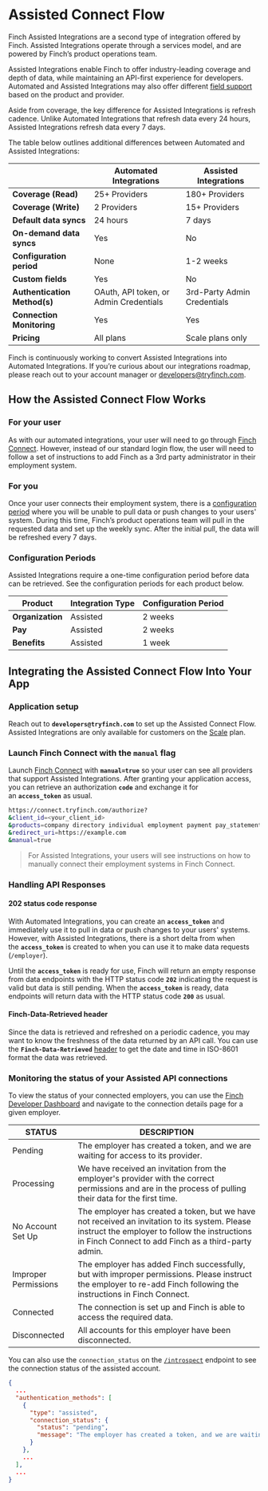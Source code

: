 # Assisted Connect Flow

Finch Assisted Integrations are a second type of integration offered by Finch. Assisted Integrations operate through a services model, and are powered by Finch’s product operations team. 

Assisted Integrations enable Finch to offer industry-leading coverage and depth of data, while maintaining an API-first experience for developers. Automated and Assisted Integrations may also offer different [field support](../Development-Guides/Field-Support/Compatibility.md) based on the product and provider. 

Aside from coverage, the key difference for Assisted Integrations is refresh cadence. Unlike Automated Integrations that refresh data every 24 hours, Assisted Integrations refresh data every 7 days.

The table below outlines additional differences between Automated and Assisted Integrations:

|  | **Automated Integrations** | **Assisted Integrations** |
| --- | --- | --- |
| **Coverage (Read)** | 25+ Providers | 180+ Providers |
| **Coverage (Write)** | 2 Providers | 15+ Providers |
| **Default data syncs** | 24 hours | 7 days |
| **On-demand data syncs** | Yes | No |
| **Configuration period** | None | 1-2 weeks |
| **Custom fields** | Yes | No |
| **Authentication Method(s)** | OAuth, API token, or Admin Credentials | 3rd-Party Admin Credentials |
| **Connection Monitoring** | Yes | Yes |
| **Pricing** | All plans | Scale plans only |

Finch is continuously working to convert Assisted Integrations into Automated Integrations. If you’re curious about our integrations roadmap, please reach out to your account manager or developers@tryfinch.com. 

## How the Assisted Connect Flow Works

### For your user

As with our automated integrations, your user will need to go through [Finch Connect](../Integrating-with-Finch/Integrate-Finch-Connect/Overview.md). However, instead of our standard login flow, the user will need to follow a set of instructions to add Finch as a 3rd party administrator in their employment system.

### For you

Once your user connects their employment system, there is a [configuration period](#configuration-periods) where you  will be unable to pull data or push changes to your users' system. During this time, Finch’s product operations team will pull in the requested data and set up the weekly sync. After the initial pull, the data will be refreshed every 7 days.

### Configuration Periods

Assisted Integrations require a one-time configuration period before data can be retrieved. See the configuration periods for each product below.

| Product | Integration Type | Configuration Period |
| --- | --- | --- |
| **Organization** | Assisted | 2 weeks |
| **Pay** | Assisted | 2 weeks |
| **Benefits** | Assisted | 1 week |

## Integrating the Assisted Connect Flow Into Your App

### Application setup

Reach out to **`developers@tryfinch.com`** to set up the Assisted Connect Flow. Assisted Integrations are only available for customers on the [Scale](https://www.tryfinch.com/pricing) plan.

### **Launch Finch Connect with the `manual` flag**

Launch [Finch Connect](../Integrating-with-Finch/Integrate-Finch-Connect/Overview.md) with **`manual=true`** so your user can see all providers that support Assisted Integrations. After granting your application access, you can retrieve an authorization **`code`** and exchange it for an **`access_token`** as usual.

```bash
https://connect.tryfinch.com/authorize?
&client_id=<your_client_id>
&products=company directory individual employment payment pay_statement
&redirect_uri=https://example.com
&manual=true
```

<!-- theme: info -->
>For Assisted Integrations, your users will see instructions on how to manually connect their employment systems in Finch Connect.

### Handling API Responses

#### 202 status code response

With Automated Integrations, you can create an **`access_token`** and immediately use it to pull in data or push changes to your users' systems. However, with Assisted Integrations, there is a short delta from when the **`access_token`** is created to when you can use it to make data requests (`/employer`).

Until the **`access_token`** is ready for use, Finch will return an empty response from data endpoints with the HTTP status code **`202`** indicating the request is valid but data is still pending. When the **`access_token`** is ready, data endpoints will return data with the HTTP status code **`200`** as usual.

#### Finch-Data-Retrieved header

Since the data is retrieved and refreshed on a periodic cadence, you may want to know the freshness of the data returned by an API call. You can use the **`Finch-Data-Retrieved`** [header](../Development-Guides/Headers.md) to get the date and time in ISO-8601 format the data was retrieved.

### Monitoring the status of your Assisted API connections

To view the status of your connected employers, you can use the [Finch Developer Dashboard](https://dashboard.tryfinch.com/) and navigate to the connection details page for a given employer.

| STATUS | DESCRIPTION |
| --- | --- |
| Pending | The employer has created a token, and we are waiting for access to its provider. |
| Processing | We have received an invitation from the employer's provider with the correct permissions and are in the process of pulling their data for the first time. |
| No Account Set Up | The employer has created a token, but we have not received an invitation to its system. Please instruct the employer to follow the instructions in Finch Connect to add Finch as a third-party admin. |
| Improper Permissions | The employer has added Finch successfully, but with improper permissions. Please instruct the employer to re-add Finch following the instructions in Finch Connect. |
| Connected | The connection is set up and Finch is able to access the required data. |
| Disconnected | All accounts for this employer have been disconnected. |

You can also use the `connection_status` on the [`/introspect`](https://developer.tryfinch.com/docs/reference/eee6e798b0f93-introspect) endpoint to see the connection status of the assisted account.
```json
{
  ...
  "authentication_methods": [
    {
      "type": "assisted",
      "connection_status": {
        "status": "pending",
        "message": "The employer has created a token, and we are waiting for access to its provider."
      }
    },
    ...
  ],
  ...
}
```
